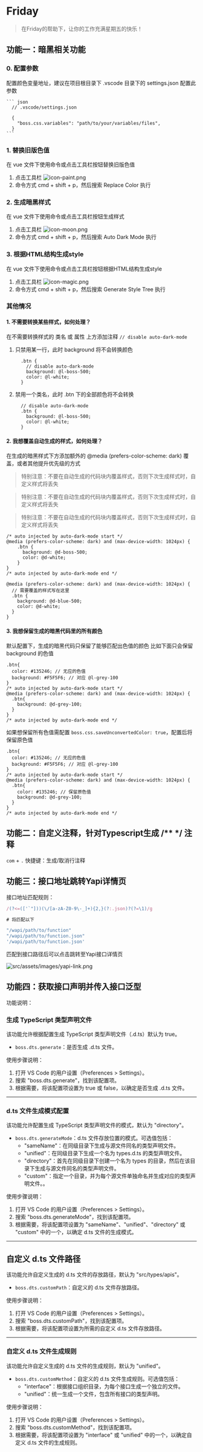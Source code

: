 # Friday

> 在Friday的帮助下，让你的工作充满星期五的快乐！

## 功能一：暗黑相关功能

### 0. 配置参数

配置颜色变量地址，建议在项目根目录下 .vscode 目录下的 settings.json 配置此参数

    ``` json
      // .vscode/settings.json

      {
        "boss.css.variables": "path/to/your/variables/files",
      }
    ```

### 1. 替换旧版色值

在 vue 文件下使用命令或点击工具栏按钮替换旧版色值

1. 点击工具栏 ![icon-paint.png](https://img.bosszhipin.com/static/file/2022/hoj7lgvsyq1662101737648.png)
2. 命令方式 cmd + shift + p，然后搜索 Replace Color 执行

### 2. 生成暗黑样式

在 vue 文件下使用命令或点击工具栏按钮生成样式

1. 点击工具栏 ![icon-moon.png](https://img.bosszhipin.com/static/file/2022/hqa0pjvq141661917538860.png)
2. 命令方式 cmd + shift + p，然后搜索 Auto Dark Mode 执行

### 3. 根据HTML结构生成style

在 vue 文件下使用命令或点击工具栏按钮根据HTML结构生成style

1. 点击工具栏 ![icon-magic.png](https://img.bosszhipin.com/static/file/2022/ctpn9qy8p01663578433077.png)
2. 命令方式 cmd + shift + p，然后搜索 Generate Style Tree 执行

### 其他情况

#### 1. 不需要转换某些样式，如何处理？

在不需要转换样式的 类名 或 属性 上方添加注释 `// disable auto-dark-mode`

1. 只禁用某一行，此时 background 将不会转换颜色

    ``` less
      .btn {
        // disable auto-dark-mode
        background: @l-boss-500;
        color: @l-white;
      }
    ```

2. 禁用一个类名，此时 .btn 下的全部颜色将不会转换

    ``` less
      // disable auto-dark-mode
      .btn {
        background: @l-boss-500;
        color: @l-white;
      }
    ```

#### 2. 我想覆盖自动生成的样式，如何处理？

在生成的暗黑样式下方添加额外的 @media (prefers-color-scheme: dark) 覆盖，或者其他提升优先级的方式

> 特别注意：不要在自动生成的代码块内覆盖样式，否则下次生成样式时，自定义样式将丢失

> 特别注意：不要在自动生成的代码块内覆盖样式，否则下次生成样式时，自定义样式将丢失

> 特别注意：不要在自动生成的代码块内覆盖样式，否则下次生成样式时，自定义样式将丢失

``` less
/* auto injected by auto-dark-mode start */
@media (prefers-color-scheme: dark) and (max-device-width: 1024px) {
    .btn {
      background: @d-boss-500;
      color: @d-white;
    }
}
/* auto injected by auto-dark-mode end */

@media (prefers-color-scheme: dark) and (max-device-width: 1024px) {
  // 需要覆盖的样式写在这里
  .btn {
    background: @d-blue-500;
    color: @d-white;
  }
}
```

#### 3. 我想保留生成的暗黑代码里的所有颜色

默认配置下，生成的暗黑代码只保留了能够匹配出色值的颜色
比如下面只会保留 background 的色值

``` less
.btn{
  color: #135246; // 无应的色值
  background: #F5F5F6; // 对应 @l-grey-100
}
/* auto injected by auto-dark-mode start */
@media (prefers-color-scheme: dark) and (max-device-width: 1024px) {
  .btn{
    background: @d-grey-100;
  }
}
/* auto injected by auto-dark-mode end */
```

如果想保留所有色值需配置 `boss.css.saveUnconvertedColor: true`，配置后将保留原色值

``` less
.btn{
  color: #135246; // 无应的色值
  background: #F5F5F6; // 对应 @l-grey-100
}
/* auto injected by auto-dark-mode start */
@media (prefers-color-scheme: dark) and (max-device-width: 1024px) {
  .btn{
    color: #135246; // 保留原色值
    background: @d-grey-100;
  }
}
/* auto injected by auto-dark-mode end */
```

## 功能二：自定义注释，针对Typescript生成 /**  */ 注释

`com` + `.` 快捷键：生成/取消行注释

## 功能三：接口地址跳转Yapi详情页

接口地址匹配规则：

``` js
/(?<=(['`"]))(\/[a-zA-Z0-9\-_]+){2,}(?:.json)?(?=\1)/g

# 将匹配以下

"/wapi/path/to/function"
"/wapi/path/to/function.json"
'/wapi/path/to/function.json'
```

匹配到接口路径后可以点击跳转至Yapi接口详情页

![src/assets/images/yapi-link.png](https://raw.githubusercontent.com/lj0812/vscode-auto-dark-mode/main/src/assets/images/yapi-link.png)

## 功能四：获取接口声明并传入接口泛型

功能说明：

### 生成 TypeScript 类型声明文件

该功能允许根据配置生成 TypeScript 类型声明文件（.d.ts）默认为 true。

- `boss.dts.generate`：是否生成 .d.ts 文件。

使用步骤说明：

1. 打开 VS Code 的用户设置（Preferences > Settings）。
2. 搜索 "boss.dts.generate"，找到该配置项。
3. 根据需要，将该配置项设置为 true 或 false，以确定是否生成 .d.ts 文件。

---

### d.ts 文件生成模式配置

该功能允许配置生成 TypeScript 类型声明文件的模式，默认为 "directory"。

- `boss.dts.generateMode`：d.ts 文件存放位置的模式。可选值包括：
  - "sameName"：在同级目录下生成与源文件同名的类型声明文件。
  - "unified"：在同级目录下生成一个名为 types.d.ts 的类型声明文件。
  - "directory"：首先在同级目录下创建一个名为 types 的目录，然后在该目录下生成与源文件同名的类型声明文件。
  - "custom"：指定一个目录，并为每个源文件单独命名并生成对应的类型声明文件。。

使用步骤说明：

1. 打开 VS Code 的用户设置（Preferences > Settings）。
2. 搜索 "boss.dts.generateMode"，找到该配置项。
3. 根据需要，将该配置项设置为 "sameName"、"unified"、"directory" 或 "custom" 中的一个，以确定 d.ts 文件的生成模式。

---

## 自定义 d.ts 文件路径

该功能允许自定义生成的 d.ts 文件的存放路径，默认为 "src/types/apis"。

- `boss.dts.customPath`：自定义的 d.ts 文件存放路径。

使用步骤说明：

1. 打开 VS Code 的用户设置（Preferences > Settings）。
2. 搜索 "boss.dts.customPath"，找到该配置项。
3. 根据需要，将该配置项设置为所需的自定义 d.ts 文件存放路径。

---

### 自定义 d.ts 文件生成规则

该功能允许自定义生成的 d.ts 文件的生成规则，默认为 "unified"。

- `boss.dts.customMethod`：自定义的 d.ts 文件生成规则。可选值包括：
  - "interface"：根据接口组织目录，为每个接口生成一个独立的文件。
  - "unified"：统一生成一个文件，包含所有接口的类型声明。

使用步骤说明：

1. 打开 VS Code 的用户设置（Preferences > Settings）。
2. 搜索 "boss.dts.customMethod"，找到该配置项。
3. 根据需要，将该配置项设置为 "interface" 或 "unified" 中的一个，以确定自定义 d.ts 文件的生成规则。
